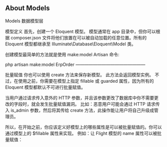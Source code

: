 ## About Models
Models 数据模型层

模型定义
首先，创建一个 Eloquent 模型。 模型通常在 app 目录中，但你可以根据 composer.json 文件将他们放置在可以被自动加载的任意位置。所有的 Eloquent 模型都继承至 Illuminate\Database\Eloquent\Model 类。

创建模型最简单的方法就是使用 make:model Artisan 命令:

php artisan make:model ErpOrder
————————————————

批量赋值
你也可以使用 create 方法来保存新模型。 此方法会返回模型实例。 不过，在使用之前，你需要在模型上指定 fillable 或 guarded 属性，因为所有的 Eloquent 模型都默认不可进行批量赋值。

当用户通过请求传入意外的 HTTP 参数，并且该参数更改了数据库中你不需要更改的字段时，就会发生批量赋值漏洞。 比如：恶意用户可能会通过 HTTP 请求传入 is_admin 参数，然后将其传给 create 方法，此操作能让用户将自己升级成管理员。

所以，在开始之前，你应该定义好模型上的哪些属性是可以被批量赋值的。你可以通过模型上的 $fillable 属性来实现。 例如：让 Flight 模型的 name 属性可以被批量赋值：


<?php

namespace App;

use Illuminate\Database\Eloquent\Model;

class Flight extends Model
{
    /**
     * 可以被批量赋值的属性。
     *
     * @var array
     */
    protected $fillable = ['name'];
}
